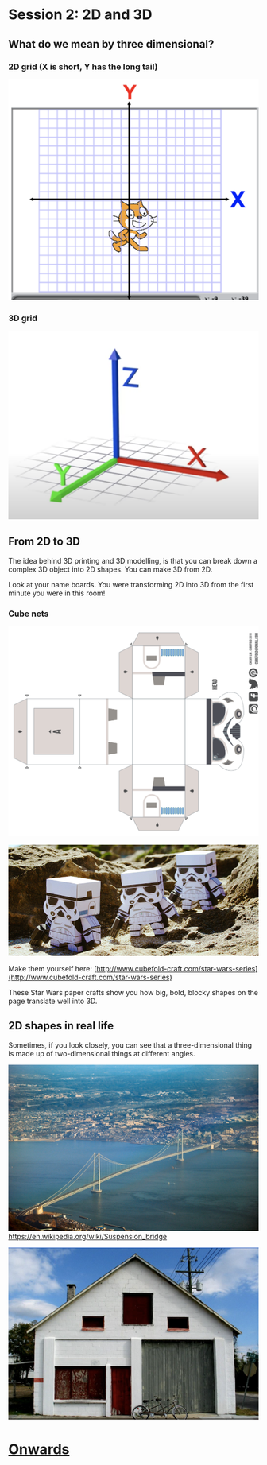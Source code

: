 # Session 2: 2D and 3D

## What do we mean by three dimensional?

### 2D grid (X is short, Y has the long tail)

![Two dimensional grid with an X and Y axis](../assets/two_dimensional_grid.png)

### 3D grid

![Three dimensional grid with an X, Y and Z axis](../assets/three_dimensional_grid.png)

## From 2D to 3D

The idea behind 3D printing and 3D modelling, is that you can break down a complex 3D object into 2D shapes. You can make 3D from 2D.

Look at your name boards. You were transforming 2D into 3D from the first minute you were in this room!

### Cube nets

![Star Wars Cubefold cube net](../assets/cubefold-craft-star-wars-troops_head.png)

![Star Wars paper folds from Cubefold Craft](../assets/cubefold-craft-star-wars-troops.jpeg)

Make them yourself here: [http://www.cubefold-craft.com/star-wars-series](http://www.cubefold-craft.com/star-wars-series)

These Star Wars paper crafts show you how big, bold, blocky shapes on the page translate well into 3D.

## 2D shapes in real life

Sometimes, if you look closely, you can see that a three-dimensional thing is made up of two-dimensional things at different angles.

![Akashi Bridge, a suspension bridge in Japan](../assets/Akashi_Bridge_japan.jpeg)
https://en.wikipedia.org/wiki/Suspension_bridge

![The front of a house in 2d shapes](../assets/2DHouseShapes.png)

# [Onwards](001a_tinkercad_introduction.md)
